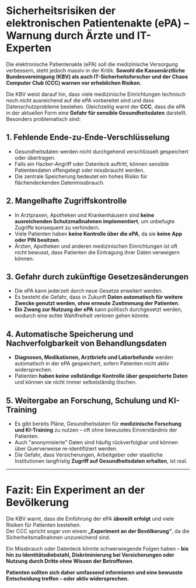 # **Sicherheitsrisiken der elektronischen Patientenakte (ePA) – Warnung durch Ärzte und IT-Experten**

Die elektronische Patientenakte (ePA) soll die medizinische Versorgung verbessern, steht jedoch massiv in der Kritik. **Sowohl die Kassenärztliche Bundesvereinigung (KBV) als auch IT-Sicherheitsforscher und der Chaos Computer Club (CCC) warnen vor erheblichen Risiken**.  

Die KBV weist darauf hin, dass viele medizinische Einrichtungen technisch noch nicht ausreichend auf die ePA vorbereitet sind und dass Datenschutzprobleme bestehen. Gleichzeitig warnt der **CCC**, dass die ePA in der aktuellen Form eine **Gefahr für sensible Gesundheitsdaten** darstellt. Besonders problematisch sind:

## **1. Fehlende Ende-zu-Ende-Verschlüsselung**
- Gesundheitsdaten werden nicht durchgehend verschlüsselt gespeichert oder übertragen.
- Falls ein Hacker-Angriff oder Datenleck auftritt, können sensible Patientendaten offengelegt oder missbraucht werden.
- Die zentrale Speicherung bedeutet ein hohes Risiko für flächendeckenden Datenmissbrauch.

## **2. Mangelhafte Zugriffskontrolle**
- In Arztpraxen, Apotheken und Krankenhäusern sind **keine ausreichenden Schutzmaßnahmen implementiert**, um unbefugte Zugriffe konsequent zu verhindern.
- Viele Patienten haben **keine Kontrolle über die ePA**, da sie **keine App oder PIN besitzen**.
- Ärzten, Apotheken und anderen medizinischen Einrichtungen ist oft nicht bewusst, dass Patienten die Eintragung ihrer Daten verweigern können.

## **3. Gefahr durch zukünftige Gesetzesänderungen**
- Die ePA kann jederzeit durch neue Gesetze erweitert werden.  
- Es besteht die Gefahr, dass in Zukunft **Daten automatisch für weitere Zwecke genutzt werden, ohne erneute Zustimmung der Patienten**.  
- **Ein Zwang zur Nutzung der ePA** kann politisch durchgesetzt werden, wodurch eine echte Wahlfreiheit verloren gehen könnte.

## **4. Automatische Speicherung und Nachverfolgbarkeit von Behandlungsdaten**
- **Diagnosen, Medikationen, Arztbriefe und Laborbefunde** werden automatisch in der ePA gespeichert, sofern Patienten nicht aktiv widersprechen.  
- Patienten **haben keine vollständige Kontrolle über gespeicherte Daten** und können sie nicht immer selbstständig löschen.

## **5. Weitergabe an Forschung, Schulung und KI-Training**
- Es gibt bereits Pläne, Gesundheitsdaten für **medizinische Forschung und KI-Training** zu nutzen – oft ohne bewusstes Einverständnis der Patienten.  
- Auch "anonymisierte" Daten sind häufig rückverfolgbar und können über Querverweise re-identifiziert werden.  
- Die Gefahr, dass Versicherungen, Arbeitgeber oder staatliche Institutionen langfristig **Zugriff auf Gesundheitsdaten erhalten**, ist real.

---

# **Fazit: Ein Experiment an der Bevölkerung**
Die KBV warnt, dass die Einführung der ePA **übereilt erfolgt** und viele Risiken für Patienten bestehen.  
Der CCC spricht sogar von einem **„Experiment an der Bevölkerung“**, da die Sicherheitsmaßnahmen unzureichend sind.  

Ein Missbrauch oder Datenleck könnte schwerwiegende Folgen haben – **bis hin zu Identitätsdiebstahl, Diskriminierung bei Versicherungen oder Nutzung durch Dritte ohne Wissen der Betroffenen**.  

**Patienten sollten sich daher umfassend informieren und eine bewusste Entscheidung treffen – oder aktiv widersprechen.**
